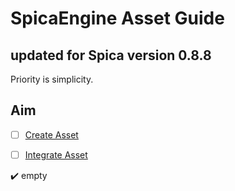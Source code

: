 # SpicaEngine Asset Guide

## updated for Spica **version 0.8.8**

Priority is simplicity.

## Aim

- [ ] [Create Asset](https://github.com/ParvinEyvazov/spicaengine-asset-guide/blob/master/Docs/CREATE_ASSET.md)

- [ ] [Integrate Asset](https://github.com/ParvinEyvazov/spicaengine-asset-guide/blob/master/Docs/INTEGRATE_ASSET.md)

:heavy_check_mark: empty
